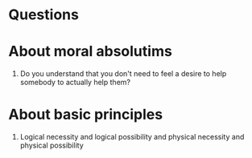 # Questions

# About moral absolutims

1. Do you understand that you don't need to feel a desire to help somebody to actually help them?

# About basic principles

1. Logical necessity and logical possibility and physical necessity and physical possibility